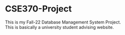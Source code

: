 # CSE370-Project
This is my Fall-22 Database Management System Project.
<br>
This is basically a university student advising website.
